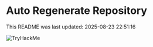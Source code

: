 # Auto Regenerate Repository

This README was last updated: 2025-08-23 22:51:16

 ![TryHackMe](https://tryhackme.com/badge/533634)